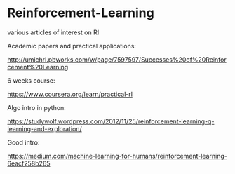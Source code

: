 # Reinforcement-Learning
various articles of interest on RI


Academic papers and practical applications:

http://umichrl.pbworks.com/w/page/7597597/Successes%20of%20Reinforcement%20Learning


6 weeks course:

https://www.coursera.org/learn/practical-rl


Algo intro in python:

https://studywolf.wordpress.com/2012/11/25/reinforcement-learning-q-learning-and-exploration/


Good intro:

https://medium.com/machine-learning-for-humans/reinforcement-learning-6eacf258b265
